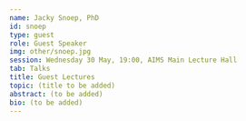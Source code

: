 ```yaml
---
name: Jacky Snoep, PhD
id: snoep
type: guest
role: Guest Speaker
img: other/snoep.jpg
session: Wednesday 30 May, 19:00, AIMS Main Lecture Hall
tab: Talks
title: Guest Lectures
topic: (title to be added)
abstract: (to be added)
bio: (to be added)
---
```

